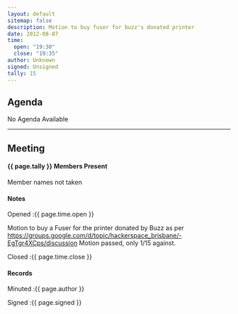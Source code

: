 ```yaml
---
layout: default
sitemap: false
description: Motion to buy fuser for buzz's donated printer
date: 2012-08-07
time:
  open: "19:30"
  close: "19:35"
author: Unknown
signed: Unsigned
tally: 15
---
```


## Agenda

No Agenda Available

---

## Meeting

#### {{ page.tally }} Members Present

Member names not taken

#### Notes

Opened
:{{ page.time.open }}

Motion to buy a Fuser for the printer donated by Buzz as per https://groups.google.com/d/topic/hackerspace_brisbane/-EgTgr4XCps/discussion
Motion passed, only 1/15 against.

Closed
:{{ page.time.close }}

#### Records

Minuted
:{{ page.author }}

Signed
:{{ page.signed }}
